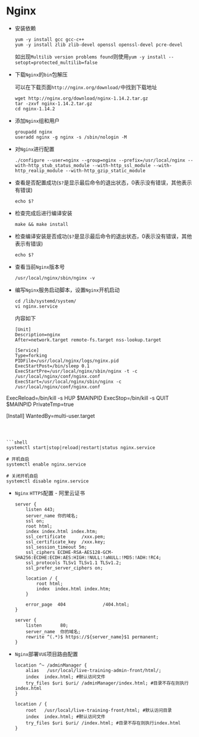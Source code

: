 # Nginx

- 安装依赖

  ```shell
  yum -y install gcc gcc-c++
  yum -y install zlib zlib-devel openssl openssl-devel pcre-devel
  ```

  如出现`Multilib version problems found`则使用`yum -y install --setopt=protected_multilib=false`

- 下载`Nginx`的`bin`包解压

  可以在下载页面`http://nginx.org/download/`中找到下载地址

  ```shell
  wget http://nginx.org/download/nginx-1.14.2.tar.gz
  tar -zxvf nginx-1.14.2.tar.gz
  cd nginx-1.14.2
  ```

- 添加`Nginx`组和用户

  ```shell
  groupadd nginx
  useradd nginx -g nginx -s /sbin/nologin -M
  ```

- 对`Nginx`进行配置

  ```shell
  ./configure --user=nginx --group=nginx --prefix=/usr/local/nginx --with-http_stub_status_module --with-http_ssl_module --with-http_realip_module --with-http_gzip_static_module
  ```

- 查看是否配置成功(`$?`是显示最后命令的退出状态，0表示没有错误，其他表示有错误)

  ```shell
  echo $?
  ```

- 检查完成后进行编译安装

  ```shell
  make && make install
  ```

- 检查编译安装是否成功(`$?`是显示最后命令的退出状态，0表示没有错误，其他表示有错误)

  ```shell
  echo $?
  ```

- 查看当前`Nginx`版本号

  ```shell
  /usr/local/nginx/sbin/nginx -v
  ```

- 编写`Nginx`服务启动脚本，设置`Nginx`开机启动

  ```shell
  cd /lib/systemd/system/
  vi nginx.service
  ```
  
  内容如下
  
  ```shell
  [Unit]
  Description=nginx
  After=network.target remote-fs.target nss-lookup.target
   
  [Service]
  Type=forking
  PIDFile=/usr/local/nginx/logs/nginx.pid
  ExecStartPost=/bin/sleep 0.1
  ExecStartPre=/usr/local/nginx/sbin/nginx -t -c /usr/local/nginx/conf/nginx.conf
  ExecStart=/usr/local/nginx/sbin/nginx -c /usr/local/nginx/conf/nginx.conf
ExecReload=/bin/kill -s HUP $MAINPID
  ExecStop=/bin/kill -s QUIT $MAINPID
  PrivateTmp=true
   
  [Install]
  WantedBy=multi-user.target
  ```
  
  
  
```shell
  systemctl start|stop|reload|restart|status nginx.service
  
  # 开机自启
  systemctl enable nginx.service
  
  # 关闭开机自启
  systemctl disable nginx.service
  ```
  
- `Nginx` `HTTPS`配置 - 阿里云证书

  ```
  server {
      listen 443;
      server_name 你的域名;
      ssl on;
      root html;
      index index.html index.htm;
      ssl_certificate      /xxx.pem;
      ssl_certificate_key  /xxx.key;
      ssl_session_timeout 5m;
      ssl_ciphers ECDHE-RSA-AES128-GCM-SHA256:ECDHE:ECDH:AES:HIGH:!NULL:!aNULL:!MD5:!ADH:!RC4;
      ssl_protocols TLSv1 TLSv1.1 TLSv1.2;
      ssl_prefer_server_ciphers on;
  
      location / {
          root html;
          index  index.html index.htm;
      }
      
      error_page  404              /404.html;
  }
  
  server {
      listen       80;
      server_name  你的域名;
      rewrite ^(.*)$ https://${server_name}$1 permanent;
  }
  ```


- `Nginx`部署`VUE`项目路由配置

  ```
  location ^~ /adminManager {
      alias   /usr/local/live-training-admin-front/html/;
      index  index.html; #默认访问文件
      try_files $uri $uri/ /adminManager/index.html; #目录不存在则执行index.html
  }
  
  location / {
      root   /usr/local/live-training-front/html; #默认访问目录
      index  index.html; #默认访问文件
      try_files $uri $uri/ /index.html; #目录不存在则执行index.html
  }
  ```

  